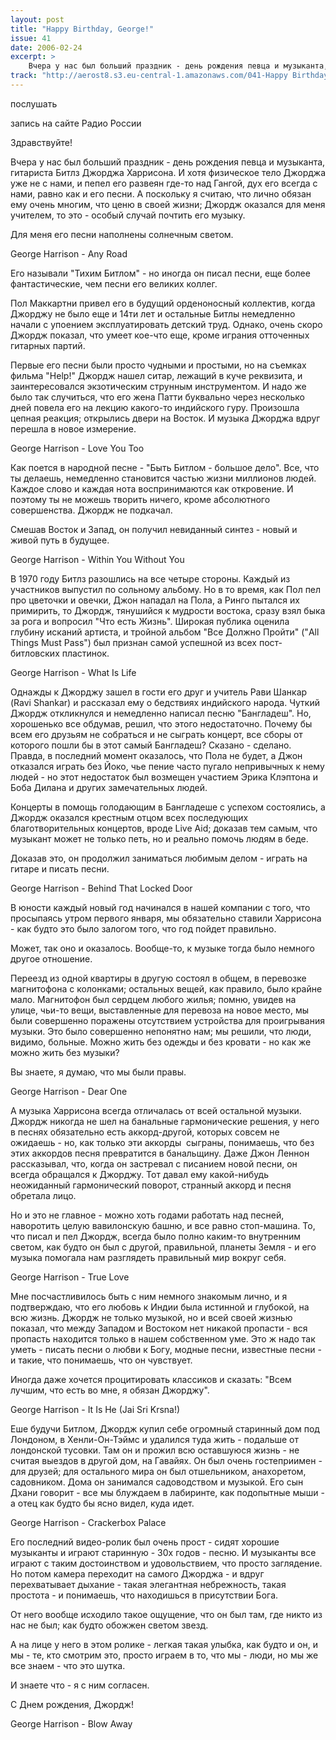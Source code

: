 ```yaml
---
layout: post
title: "Happy Birthday, George!"
issue: 41
date: 2006-02-24
excerpt: >
    Вчера у нас был больший праздник - день рождения певца и музыканта, гитариста Битлз Джорджа Харрисона. И хотя физическое тело Джорджа уже не с нами, и пепел его развеян где-то над Гангой, дух его всегда с нами, равно как и его песни. А поскольку я считаю, что лично обязан ему очень многим, что ценю в своей жизни; Джордж оказался для меня учителем, то это - особый случай почтить его музыку.
track: "http://aerost8.s3.eu-central-1.amazonaws.com/041-Happy Birthday, George!.mp3"
---
```


послушать

запись на сайте Радио России

Здравствуйте!

Вчера у нас был больший праздник - день рождения певца и музыканта, гитариста Битлз Джорджа Харрисона. И хотя физическое тело Джорджа уже не с нами, и пепел его развеян где-то над Гангой, дух его всегда с нами, равно как и его песни. А поскольку я считаю, что лично обязан ему очень многим, что ценю в своей жизни; Джордж оказался для меня учителем, то это - особый случай почтить его музыку.

Для меня его песни наполнены солнечным светом.

George Harrison - Any Road

Его называли "Тихим Битлом" - но иногда он писал песни, еще более фантастические, чем песни его великих коллег.

Пол Маккартни привел его в будущий орденоносный коллектив, когда Джорджу не было еще и 14ти лет и остальные Битлы немедленно начали с упоением эксплуатировать детский труд. Однако, очень скоро Джордж показал, что умеет кое-что еще, кроме играния отточенных гитарных партий.

Первые его песни были просто чудными и простыми, но на съемках фильма "Help!" Джордж нашел ситар, лежащий в куче реквизита, и заинтересовался экзотическим струнным инструментом. И надо же было так случиться, что его жена Патти буквально через несколько дней повела его на лекцию какого-то индийского гуру. Произошла цепная реакция; открылись двери на Восток. И музыка Джорджа вдруг перешла в новое измерение.

George Harrison - Love You Too

Как поется в народной песне - "Быть Битлом - большое дело". Все, что ты делаешь, немедленно становится частью жизни миллионов людей. Каждое слово и каждая нота воспринимаются как откровение. И поэтому ты не можешь творить ничего, кроме абсолютного совершенства. Джордж не подкачал.

Смешав Восток и Запад, он получил невиданный синтез - новый и живой путь в будущее.

George Harrison - Within You Without You

В 1970 году Битлз разошлись на все четыре стороны. Каждый из участников выпустил по сольному альбому. Но в то время, как Пол пел про цветочки и овечки, Джон нападал на Пола, а Ринго пытался их примирить, то Джордж, тянушийся к мудрости востока, сразу взял быка за рога и вопросил "Что есть Жизнь". Широкая публика оценила глубину исканий артиста, и тройной альбом "Все Должно Пройти" ("All Things Must Pass") был признан самой успешной из всех пост-битловских пластинок.

George Harrison - What Is Life

Однажды к Джорджу зашел в гости его друг и учитель Рави Шанкар (Ravi Shankar) и рассказал ему о бедствиях индийского народа. Чуткий Джордж откликнулся и немедленно написал песню "Бангладеш". Но, хорошенько все обдумав, решил, что этого недостаточно. Почему бы всем его друзьям не собраться и не сыграть концерт, все сборы от которого пошли бы в этот самый Бангладеш? Сказано - сделано. Правда, в последний момент оказалось, что Пола не будет, а Джон отказался играть без Йоко, чье пение часто пугало непривычных к нему людей - но этот недостаток был возмещен участием Эрика Клэптона и Боба Дилана и других замечательных людей.

Концерты в помощь голодающим в Бангладеше с успехом состоялись, а Джордж оказался крестным отцом всех последующих благотворительных концертов, вроде Live Aid; доказав тем самым, что музыкант может не только петь, но и реально помочь людям в беде.

Доказав это, он продолжил заниматься любимым делом - играть на гитаре и писать песни.

George Harrison - Behind That Locked Door

В юности каждый новый год начинался в нашей компании с того, что просыпаясь утром первого января, мы обязательно ставили Харрисона - как будто это было залогом того, что год пойдет правильно.

Может, так оно и оказалось. Вообще-то, к музыке тогда было немного другое отношение.

Переезд из одной квартиры в другую состоял в общем, в перевозке магнитофона с колонками; остальных вещей, как правило, было крайне мало. Магнитофон был сердцем любого жилья; помню, увидев на улице, чьи-то вещи, выставленные для перевоза на новое место, мы были совершенно поражены отсутствием устройства для проигрывания музыки. Это было совершенно непонятно нам; мы решили, что люди, видимо, больные. Можно жить без одежды и без кровати - но как же можно жить без музыки?

Вы знаете, я думаю, что мы были правы.

George Harrison - Dear One

А музыка Харрисона всегда отличалась от всей остальной музыки. Джордж никогда не шел на банальные гармонические решения, у него в песнях обязательно есть аккорд-другой, которых совсем не ожидаешь - но, как только эти аккорды  сыграны, понимаешь, что без этих аккордов песня превратится в банальщину. Даже Джон Леннон рассказывал, что, когда он застревал с писанием новой песни, он всегда обращался к Джорджу. Тот давал ему какой-нибудь неожиданный гармонический поворот, странный аккорд и песня обретала лицо.

Но и это не главное - можно хоть годами работать над песней, наворотить целую вавилонскую башню, и все равно стоп-машина. То, что писал и пел Джордж, всегда было полно каким-то внутренним светом, как будто он был с другой, правильной, планеты Земля - и его музыка помогала нам разглядеть правильный мир вокруг себя.

George Harrison - True Love

Мне посчастливилось быть с ним немного знакомым лично, и я подтверждаю, что его любовь к Индии была истинной и глубокой, на всю жизнь. Джордж не только музыкой, но и всей своей жизнью показал, что между Западом и Востоком нет никакой пропасти - вся пропасть находится только в нашем собственном уме. Это ж надо так уметь - писать песни о любви к Богу, модные песни, известные песни - и такие, что понимаешь, что он чувствует.

Иногда даже хочется процитировать классиков и сказать: "Всем лучшим, что есть во мне, я обязан Джорджу".

George Harrison - It Is He (Jai Sri Krsna!)

Еше будучи Битлом, Джордж купил себе огромный старинный дом под Лондоном, в Хенли-Он-Тэймс и удалился туда жить - подальше от лондонской тусовки. Там он и прожил всю оставшуюся жизнь - не считая выездов в другой дом, на Гавайях. Он был очень гостеприимен - для друзей; для остального мира он был отшельником, анахоретом, садовником. Дома он занимался садоводством и музыкой. Его сын Дхани говорит - все мы блуждаем в лабиринте, как подопытные мыши - а отец как будто бы ясно видел, куда идет.

George Harrison - Crackerbox Palace

Его последний видео-ролик был очень прост - сидят хорошие музыканты и играют старинную - 30х годов - песню. И музыканты все играют с таким достоинством и удовольствием, что просто заглядение. Но потом камера переходит на самого Джорджа - и вдруг перехватывает дыхание - такая элегантная небрежность, такая простота - и понимаешь, что находишься в присутствии Бога.

От него вообще исходило такое ощущение, что он был там, где никто из нас не был; как будто обожжен светом звезд.

А на лице у него в этом ролике - легкая такая улыбка, как будто и он, и мы - те, кто смотрим это, просто играем в то, что мы - люди, но мы же все знаем - что это шутка.

И знаете что - я с ним согласен.

С Днем рождения, Джордж!

George Harrison - Blow Away
